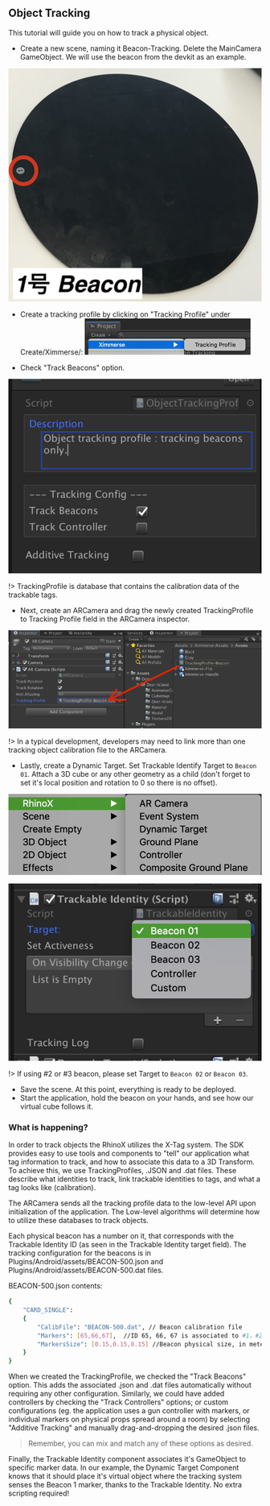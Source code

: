 ## Object Tracking

This tutorial will guide you on how to track a physical object.

- Create a new scene, naming it Beacon-Tracking. Delete the MainCamera GameObject.
We will use the beacon from the devkit as an example.

![Logo](https://raw.githubusercontent.com/yinyuanqings/AIOSDK/gh-pages/img/IMG_BEACON_01.JPG ':size=450X400')

- Create a tracking profile by clicking on "Tracking Profile" under Create/Ximmerse/:
![Logo](https://raw.githubusercontent.com/yinyuanqings/AIOSDK/gh-pages/img/Create-Tracking-Profile.png)

- Check "Track Beacons" option.

![Logo](https://raw.githubusercontent.com/yinyuanqings/AIOSDK/gh-pages/img/Assign-Beacon-JSON.png)

!> TrackingProfile is database that contains the calibration data of the trackable tags.

- Next, create an ARCamera and drag the newly created TrackingProfile to Tracking Profile field in the ARCamera inspector.

![Logo](https://raw.githubusercontent.com/yinyuanqings/AIOSDK/gh-pages/img/AssignTrackingProfile.png ':size=450X400')

!> In a typical development, developers may need to link more than one tracking object calibration file to the ARCamera.

- Lastly, create a Dynamic Target. Set Trackable Identify Target to `Beacon 01`. Attach a 3D cube or any other geometry as a child (don't forget to set it's local position and rotation to 0 so there is no offset).

![Logo](https://raw.githubusercontent.com/yinyuanqings/AIOSDK/gh-pages/img/Create-GameObject-Shortcut.png ':size=450X400')

![Logo](https://raw.githubusercontent.com/yinyuanqings/AIOSDK/gh-pages/img/SetTrackableIdentity.png ':size=450X400')

!> If using #2 or #3 beacon, please set Target to `Beacon 02` or `Beacon 03`.

- Save the scene. At this point, everything is ready to be deployed.
- Start the application, hold the beacon on your hands, and see how our virtual cube follows it.

### What is happening?
In order to track objects the RhinoX utilizes the X-Tag system. The SDK provides easy to use tools and components to "tell" our application what tag information to track, and how to associate this data to a 3D Transform. To achieve this, we use TrackingProfiles, .JSON and .dat files. These describe what identities to track, link trackable identities to tags, and what a tag looks like (calibration).

The ARCamera sends all the tracking profile data to the low-level API upon initialization of the application. The Low-level algorithms will determine how to utilize these databases to track objects.  

Each physical beacon has a number on it, that corresponds with the Trackable Identity ID (as seen in the Trackable Identity target field). The tracking configuration for the beacons is in Plugins/Android/assets/BEACON-500.json and Plugins/Android/assets/BEACON-500.dat files.

BEACON-500.json contents:
```bash
{
    "CARD_SINGLE":
    {
        "CalibFile": "BEACON-500.dat", // Beacon calibration file
        "Markers": [65,66,67],  //ID 65, 66, 67 is associated to #1，#2，#3 beacon.
        "MarkersSize": [0.15,0.15,0.15] //Beacon physical size, in meters.
    }
}
```

When we created the TrackingProfile, we checked the "Track Beacons" option. This adds the associated .json and .dat files automatically without requiring any other configuration. Similarly, we could have added controllers by checking the "Track Controllers" options; or custom configurations (eg. the application uses a gun controller with markers, or individual markers on physical props spread around a room) by selecting "Additive Tracking" and manually drag-and-dropping the desired .json files.

> Remember, you can mix and match any of these options as desired.

Finally, the Trackable Identity component associates it's GameObject to specific marker data. In our example, the Dynamic Target Component knows that it should place it's virtual object where the tracking system senses the Beacon 1 marker, thanks to the Trackable Identity. No extra scripting required!
